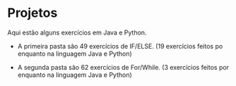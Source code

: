 # Projetos
Aqui estão alguns exercícios em Java e Python.

* A primeira pasta são 49 exercícios de IF/ELSE. (19 exercícios feitos po enquanto na linguagem Java e Python)

* A segunda pasta são 62 exercícios de For/While. (3 exercícios feitos por enquanto na linguagem Java e Python)







